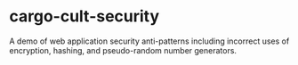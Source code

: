 cargo-cult-security
===================

A demo of web application security anti-patterns including incorrect uses of encryption, hashing, and pseudo-random number generators.
